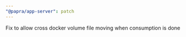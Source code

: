 ```yaml
---
"@papra/app-server": patch
---
```


Fix to allow cross docker volume file moving when consumption is done
